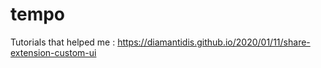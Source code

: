 # tempo

Tutorials that helped me :
https://diamantidis.github.io/2020/01/11/share-extension-custom-ui
